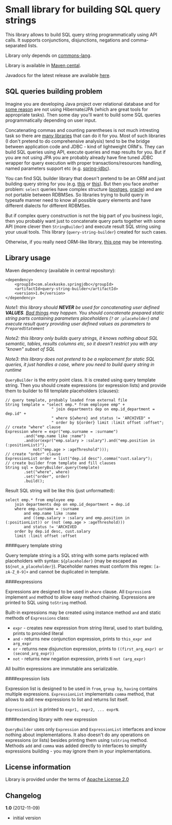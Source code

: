 Small library for building SQL query strings
============================================

This library allows to build SQL query string programmatically using API calls. It supports conjunctions, disjunctions,
negations and comma-separated lists.

Library only depends on [commons-lang](http://repo1.maven.org/maven2/commons-lang/commons-lang/).

Library is available in [Maven cental](http://repo1.maven.org/maven2/com/alexkasko/springjdbc/).

Javadocs for the latest release are available [here](http://alexkasko.github.com/query-string-builder/javadocs).

SQL queries building problem
----------------------------

Imagine you are developing Java project over relational database and for [some reason](http://www.google.com/search?q=ORM+antipattern)
are not using Hibernate/JPA (which are great tools for appropriate tasks). Then some day you'll want to build some
SQL queries programmatically depending on user input.

Concatenating commas and counting parentheses is not much intresting task so there are [many libraries](http://www.h2database.com/html/jaqu.html#similar_projects)
that can do it for you. Most of such libraries (I don't pretend to do comprehensive analysis) tend to be the bridge between
application code and JDBC - kind of lightweight ORM's. They can build SQL queries using API, execute queries and map results for you.
But if you are not using JPA you are probably already have fine tuned JDBC wrapper for query execution with proper transactions/resources
handling, named parameters support etc (e.g. [spring-jdbc](http://static.springsource.org/spring/docs/3.0.x/spring-framework-reference/html/jdbc.html)).

You can find SQL builder library that doesn't pretend to be an ORM and just building query string for you (e.g.
[this](http://code.google.com/p/squiggle-sql/) or [this](http://openhms.sourceforge.net/sqlbuilder/)). But then you face
another problem: `select` queries have complex structure ([postges](http://www.postgresql.org/docs/current/static/sql-select.html#AEN77017),
[oracle](http://docs.oracle.com/cd/B13789_01/server.101/b10759/statements_10002.htm#i2065706)) and are not portable between RDBMSes.
So libraries trying to build query in typesafe manner need to know all possible query elements and have different dialects
for different RDBMSes.

But if complex query construction is not the big part of you business logic, then you probably want just to concatenate
query parts together with some API (more clever then `StringBuilder`) and execute result SQL string using your usual tools.
This library (`query-string-builder`) created for such cases.

Otherwise, if you really need ORM-like library, [this one](http://static.springsource.org/spring-data/data-jdbc/docs/1.0.0.RC1/reference/html/#core.querydsl)
may be interesting.

Library usage
-------------

Maven dependency (available in central repository):

    <dependency>
        <groupId>com.alexkasko.springjdbc</groupId>
        <artifactId>query-string-builder</artifactId>
        <version>1.0</version>
    </dependency>

_Note1: this library should **NEVER** be used for concatenating user defined **VALUES**. [Bad things](http://xkcd.com/327/) may happen.
You should concatenate prepared static string parts containing parameters placeholders (`?` or `:placeholder`) and execute result query
providing user defined values as parameters to `PreparedStatement`_

_Note2: this library only builds query strings, it knows nothing about SQL semantic, tables, results columns etc,
so it doesn't restrict you with any "known" subset of SQL_

_Note3: this library does not pretend to be a replacement for static SQL queries, it just handles a case,
where you need to build query string in runtime_

`QueryBuilder` is the entry point class. It is created using query template string. Then you should create
expressions (or expression lists) and provide them to builder to fill template placeholders (clauses):

    // query template, probably loaded from external file
    String template = "select emp.* from employee emp" +
                        " join departments dep on emp.id_department = dep.id" +
                        " where ${where} and status != 'ARCHIVED" +
                        " order by ${order} limit :limit offset :offset";
    // create "where" clause
    Expression where = expr("emp.surname = :surname")
            .and("emp.name like :name")
            .and(or(expr("emp.salary > :salary").and("emp.position in (:positionList)"),
                not("emp.age > :ageThreshold")));
    // create "order" clause
    ExpressionList order = list("dep.id desc").comma("cust.salary");
    // create builder from template and fill clauses
    String sql = QueryBuilder.query(template)
            .set("where", where)
            .set("order", order)
            .build();

Result SQL string will be like this (just unformatted):

    select emp.* from employee emp
        join departments dep on emp.id_department = dep.id
        where emp.surname = :surname
            and emp.name like :name
            and ((emp.salary > :salary and emp.position in (:positionList)) or (not (emp.age > :ageThreshold)))
            and status != 'ARCHIVED
        order by dep.id desc, cust.salary
        limit :limit offset :offset

####query template string

Query template string is a SQL string with some parts replaced with placeholders with syntax: `${placeholder}`
(may be escaped as `$${not_a_placeholder}`). Placeholder names must conform this regex: `[a-zA-Z_0-9]+` and
cannot be duplicated in template.

####expressions

Expressions are designed to be used in `where` clause. All `Expression`s implement `and` method
to allow easy method chaining. Expressions are printed to SQL using `toString` method.

Built-in expressions may be created using instance method `and` and static methods of `Expressions` class:

 * `expr` - creates new expression from string literal, used to start building, prints to provided literal
 * `and` - returns new conjunction expression, prints to `this_expr and arg_expr`
 * `or` - returns new disjunction expression, prints to `((first_arg_expr) or (second_arg_expr))`
 * `not` - returns new negation expression, prints ti `not (arg_expr)`

All builtin expressions are immutable ans serializable.

####expression lists

Expression list is designed to be used in `from`, `group by`, `having` contains multiple expressions. `ExpressionList` implementats `comma` method, that allows
to add new expressions to list and returns list itself.

`ExpressionList` is printed to `expr1, expr2, ... exprN`.

####extending library with new expression

`QueryBuilder` uses only `Expression` and `ExpressionList` interfaces and know nothing about implementations.
It also doesn't do any operations on expressions (or lists) besides printing them using `toString` method.
Methods `add` and `comma` was added directly to interfaces to simplify expressions building -
you may ignore them in your implementations.

License information
-------------------

Library is provided under the terms of [Apache License 2.0](http://www.apache.org/licenses/LICENSE-2.0)

Changelog
---------

**1.0** (2012-11-09)

 * initial version